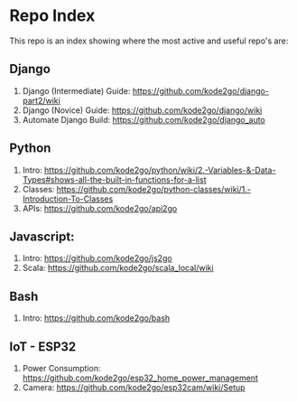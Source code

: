 # Repo Index

This repo is an index showing where the most active and useful repo's are:

## Django
1. Django (Intermediate) Guide: https://github.com/kode2go/django-part2/wiki
2. Django (Novice) Guide: https://github.com/kode2go/django/wiki
3. Automate Django Build: https://github.com/kode2go/django_auto

## Python
1. Intro: https://github.com/kode2go/python/wiki/2.-Variables-&-Data-Types#shows-all-the-built-in-functions-for-a-list
2. Classes: https://github.com/kode2go/python-classes/wiki/1.-Introduction-To-Classes
3. APIs: https://github.com/kode2go/api2go

## Javascript:
1. Intro: https://github.com/kode2go/js2go
2. Scala: https://github.com/kode2go/scala_local/wiki

## Bash
1. Intro: https://github.com/kode2go/bash

## IoT - ESP32
1. Power Consumption: https://github.com/kode2go/esp32_home_power_management
2. Camera: https://github.com/kode2go/esp32cam/wiki/Setup
